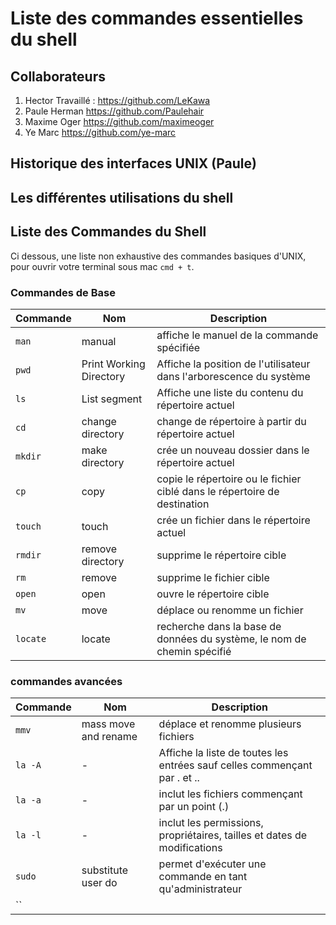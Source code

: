 # Liste des commandes essentielles du shell

## Collaborateurs
1. Hector Travaillé : https://github.com/LeKawa
2. Paule Herman https://github.com/Paulehair
3. Maxime Oger https://github.com/maximeoger
4. Ye Marc https://github.com/ye-marc


## Historique des interfaces UNIX (Paule)

## Les différentes utilisations du shell

## Liste des Commandes du Shell

Ci dessous, une liste non exhaustive des commandes basiques d'UNIX, pour ouvrir votre terminal sous mac `cmd + t`.

### Commandes de Base

| Commande | Nom | Description |
| -------- | --- | ----------- |
| `man`| manual | affiche le manuel de la commande spécifiée
|   `pwd`  | Print Working Directory | Affiche la position de l'utilisateur dans l'arborescence du système |
|   `ls`   | List segment | Affiche une liste du contenu du répertoire actuel |
| `cd` | change directory | change de répertoire à partir du répertoire actuel |
| `mkdir` | make directory | crée un nouveau dossier dans le répertoire actuel |
| `cp` | copy | copie le répertoire ou le fichier ciblé dans le répertoire de destination |
| `touch` | touch | crée un fichier dans le répertoire actuel |
| `rmdir` | remove directory | supprime le répertoire cible |
| `rm` | remove | supprime le fichier cible |
|`open` | open | ouvre le répertoire cible |
| `mv` | move | déplace ou renomme un fichier |
| `locate` | locate | recherche dans la base de données du système, le nom de chemin spécifié|


### commandes avancées

| Commande | Nom | Description |
| -------- | --- | ----------- |
| `mmv` | mass move and rename | déplace et renomme plusieurs fichiers |
| `la -A` | - | Affiche la liste de toutes les entrées sauf celles commençant par . et .. |
| `la -a` | - | inclut les fichiers commençant par un point (.) |
| `la -l` | - | inclut les permissions, propriétaires, tailles et dates de modifications |
| `sudo` | substitute user do | permet d'exécuter une commande en tant qu'administrateur |
| `` |  |  |
